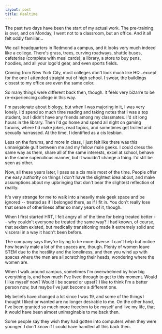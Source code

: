 ```yaml
---
layout: post
title: Realtime
---
```


The past two days have been the start of my actual work. The pre-training is over, and on Monday, I went not to a classroom, but an office. And it all felt oddly familiar...

We call headquarters in Redmond a campus, and it looks very much indeed like a college. There's grass, trees, curving roadways, shuttle buses, cafeterias (complete with meal cards), a library, a store to buy pens, hoodies, and all your logo'd gear, and even sports fields. 

Coming from New York City, most colleges don't look much like HQ...except for the one I attended straight out of high school. I swear, the buildings closest to my office are even the same color.

So many things were different back then, though. It feels very bizarre to be re-experiencing college in this way.

I'm passionate about biology, but when I was majoring in it, I was very lonely. I'd spend so much time reading and taking notes that I was a top student, but I didn't have any friends among my classmates. I'd sit long hours in the library. Then I'd go home and spend all night on gaming forums, where I'd make jokes, read topics, and sometimes get trolled and sexually harrassed. At the time, I identified as a cis lesbian. 

Less on the forums, and more in class, I just felt like there was this unnavigable gulf between me and my fellow male geeks. I could dress the same way as them, share all of the same interests, excel at school, behave in the same supercilious manner, but it wouldn't change a thing. I'd still be seen as other.

Now, all these years later, I pass as a cis male most of the time. People offer me easy authority on things I don't have the slightest idea about, and make assumptions about my upbringing that don't bear the slightest reflection of reality. 

It's very strange for me to walk into a heavily male geek space and be ignored -- treated as if I belonged there, as if I fit in. You don't really lose that sense of otherliness after so many years of it, though. 

When I first started HRT, I felt angry all of the time for being treated better -- why couldn't everyone be treated the same way? I had known, of course, that sexism existed, but medically transitioning made it extremely solid and visceral in a way it hadn't been before.

The company says they're trying to be more diverse. I can't help but notice how heavily male a lot of the spaces are, though. Plenty of women leave STEM due to the hostility and the loneliness, and then you wind up with spaces where the men are all scratching their heads, wondering where the women are.

When I walk around campus, sometimes I'm overwhelmed by how big everything is, and how much I've lived through to get to this moment. Would I like myself now? Would I be scared or upset? I like to think I'm a better person now, but maybe I've just become a different one. 

My beliefs have changed a lot since I was 19, and some of the things I thought I liked or wanted are no longer desirable to me. On the other hand, I've been granted so much more freedom to be myself and live my life, that it would have been almost unimaginable to me back then.  

Some people say they wish they had gotten into computers when they were younger. I don't know if I could have handled all this back then.
